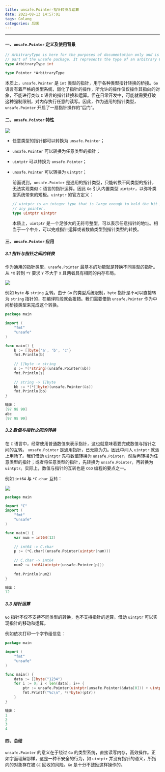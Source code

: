 ```yaml
---
title: unsafe.Pointer-指针转换与运算
date: 2021-08-13 14:57:01
tags: Golang
categories: 后端
---
```


-----

#### 一、`unsafe.Pointer` 定义及使用背景

```go
// ArbitraryType is here for the purposes of documentation only and is not actually
// part of the unsafe package. It represents the type of an arbitrary Go expression.
type ArbitraryType int

type Pointer *ArbitraryType
```

本质上，`unsafe.Pointer`  是 `int` 类型的指针，用于各种类型指针转换的桥接。`Go` 语言有着严格的类型系统，弱化了指针的操作，所允许的操作仅仅操作其指向的对象，不能进行类似 `C` 语言的指针转换和运算。但在日常开发中，可能就需要打破这种强制限制，对内存执行任意的读写。因此，作为通用的指针类型，`unsafe.Pointer` 开启了一扇指针操作的“后门”。

#### 二、`unsafe.Pointer` 特性

![](https://gitee.com/donehub/imgbed/raw/master/unsafe_convert2.png)

* 任意类型的指针都可以转换为 `unsafe.Pointer`；

* `unsafe.Pointer` 可以转换为任意类型的指针；

* `uintptr` 可以转换为 `unsafe.Pointer`；

* `unsafe.Pointer` 可以转换为 `uintptr`；

  前面说到，`unsafe.Pointer` 是通用的指针类型，只能转换不同类型的指针，无法实现类似 `C` 语言的指针运算。因此 `Go` 引入内置类型 `uintptr`，以弥补类型系统带来的短板。`uintptr` 的官方定义：

  ```go
  // uintptr is an integer type that is large enough to hold the bit pattern of
  // any pointer.
  type uintptr uintptr
  ```

  本质上，`uintptr` 是一个足够大的无符号整型，可以表示任意指针的地址。相当于一个中介，可以完成指针运算或者数值类型到指针类型的转换。

#### 三、`unsafe.Pointer` 应用

##### 3.1 指针与指针之间的转换

作为通用的指针类型，`unsafe.Pointer` 最基本的功能就是转换不同类型的指针。从  `*X` 转到 `*Y` 要求 `Y` 不大于 `X` 且两者具有相同的内存布局。

![](https://gitee.com/donehub/imgbed/raw/master/3bae7ae30938f90422720c9ac68ba9b.png)

例如 `byte` 与 `string` 互转。由于 `Go` 的类型系统限制，`byte` 指针是不可以直接转为 `string` 指针的，在编译阶段就会报错。我们需要借助 `unsafe.Pointer` 作为中间桥接类型来完成这个转换。

```go
package main

import (
    "fmt"
    "unsafe"
)

func main() {
    b := []byte{'a', 'b', 'c'}
    fmt.Println(b)
    
    // []byte -> string
    s := *(*string)(unsafe.Pointer(&b))
    fmt.Println(s)
    
    // string -> []byte
    bb := *(*[]byte)(unsafe.Pointer(&s))
    fmt.Println(bb)
}

输出：
[97 98 99]
abc
[97 98 99]
```

##### 3.2 数值与指针之间的转换

在 `C` 语言中，经常使用普通数值来表示指针，这也就意味着要完成数值与指针之间的互转。 `unsafe.Pointer` 是通用指针，已无能为力。因此中间人 `uintptr` 就派上用场了。我们借助 `uintptr` 先将数值转换为 `unsafe.Pointer`，然后再转换为任意类型的指针；或者将任意类型的指针，先转换为 `unsafe.Pointer`，再转换为 `uintptr`。实际上，数值与指针的互转也是 `CGO` 编程的要点之一。

例如 `int64` 与 `*C.char` 互转：

![](https://gitee.com/donehub/imgbed/raw/master/num_to_pointer_convert.png)

```go
package main

import "C"
import (
    "fmt"
    "unsafe"
)

func main() {
    var num = int64(12)
    
    // int64 -> C.char
    p := (*C.char)(unsafe.Pointer(uintptr(num)))
    
    // C.char -> int64
    num2 := int64(uintptr(unsafe.Pointer(p)))
    
    fmt.Println(num2)
}

输出：
12
```

##### 3.3 指针运算

`Go` 指针不仅不支持不同类型的转换，也不支持指针的运算。借助 `uintptr` 可以实现指针的移动和运算。

例如依次打印一个字节组信息：

```go
package main

import (
    "fmt"
    "unsafe"
)

func main() {
    data := []byte("1234")
    for i := 0; i < len(data); i++ {
        ptr := unsafe.Pointer(uintptr(unsafe.Pointer(&data[0])) + uintptr(i)*unsafe.Sizeof(data[0]))
        fmt.Printf("%c\n", *(*byte)(ptr))
    }
}

输出：
1
2
3
4
```

#### 四、总结

`unsafe.Pointer` 的意义在于绕过 `Go` 的类型系统，直接读写内存，高效操作。正如字面理解那样，这是一种不安全的行为，如 `uintptr` 并没有指针的语义，所指向的对象存在被 `GC` 回收的风险。`Go` 是十分不鼓励这样操作的。